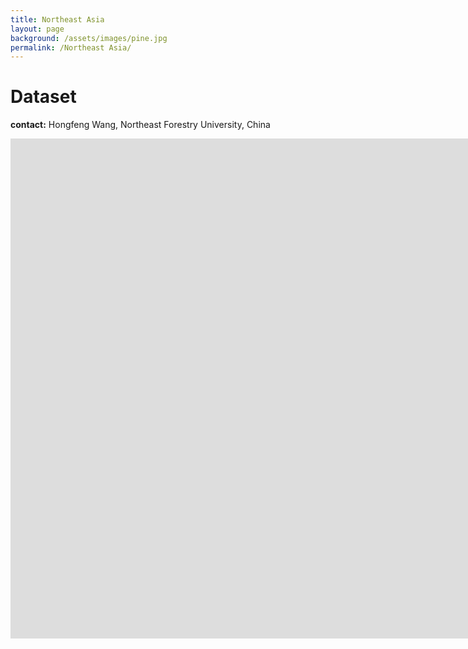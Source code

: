 ```yaml
---
title: Northeast Asia
layout: page
background: /assets/images/pine.jpg
permalink: /Northeast Asia/
---
```

# Dataset
**contact:** Hongfeng Wang, Northeast Forestry University, China



<iframe src="https://www.baidu.com/" width="2000px" height="800px" frameborder="no"  border="0"> </iframe>
